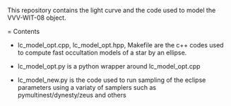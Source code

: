 
This repository contains the light curve and the code used to model
the VVV-WIT-08 object.

= Contents

* lc_model_opt.cpp, lc_model_opt.hpp, Makefile are the c++ codes used to compute fast occultation models of a star by an ellipse.
* lc_model_opt.py is a python wrapper around lc_model_opt.cpp

* lc_model_new.py is the code used to run sampling of the eclipse parameters using a variaty of samplers such as pymultinest/dynesty/zeus and others

